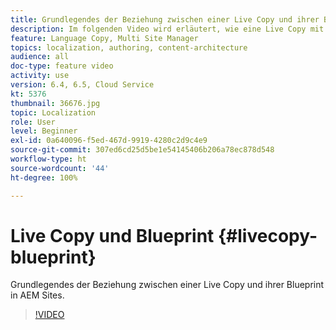 ```yaml
---
title: Grundlegendes der Beziehung zwischen einer Live Copy und ihrer Blueprint
description: Im folgenden Video wird erläutert, wie eine Live Copy mit ihrer Blueprint in AEM Sites verbunden ist.
feature: Language Copy, Multi Site Manager
topics: localization, authoring, content-architecture
audience: all
doc-type: feature video
activity: use
version: 6.4, 6.5, Cloud Service
kt: 5376
thumbnail: 36676.jpg
topic: Localization
role: User
level: Beginner
exl-id: 0a640096-f5ed-467d-9919-4280c2d9c4e9
source-git-commit: 307ed6cd25d5be1e54145406b206a78ec878d548
workflow-type: ht
source-wordcount: '44'
ht-degree: 100%

---
```


# Live Copy und Blueprint {#livecopy-blueprint}

Grundlegendes der Beziehung zwischen einer Live Copy und ihrer Blueprint in AEM Sites.

>[!VIDEO](https://video.tv.adobe.com/v/36676?quality=12&learn=on)
